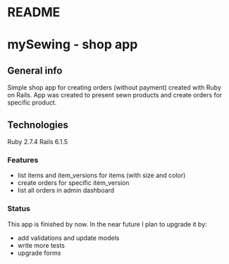 # README
# mySewing - shop app

## General info
Simple shop app for creating orders (without payment) created with Ruby on Rails.
App was created to present sewn products and create orders for specific product.

## Technologies
Ruby 2.7.4
Rails 6.1.5

### Features
* list items and item_versions for items (with size and color)
* create orders for specific item_version
* list all orders in admin dashboard

### Status
This app is finished by now. In the near future I plan to upgrade it by:
* add validations and update models
* write more tests
* upgrade forms

